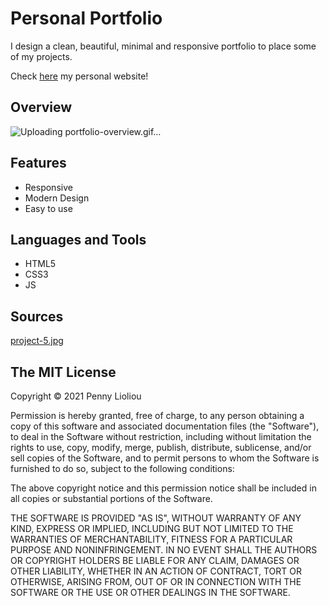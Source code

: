 # Personal Portfolio
I design a clean, beautiful, minimal and responsive portfolio to place some of my projects.

Check [here](https://pennylioliou.me/) my personal website!

## Overview

![Uploading portfolio-overview.gif…]()


## Features
* Responsive
* Modern Design
* Easy to use

## Languages and Tools
* HTML5
* CSS3
* JS

## Sources
[project-5.jpg](https://13.127.97.79/course/compiler-design-online-videos)


## The MIT License
Copyright © 2021 Penny Lioliou

Permission is hereby granted, free of charge, to any person obtaining a copy of this software and associated documentation files (the "Software"), to deal in the Software without restriction, including without limitation the rights to use, copy, modify, merge, publish, distribute, sublicense, and/or sell copies of the Software, and to permit persons to whom the Software is furnished to do so, subject to the following conditions:

The above copyright notice and this permission notice shall be included in all copies or substantial portions of the Software.

THE SOFTWARE IS PROVIDED "AS IS", WITHOUT WARRANTY OF ANY KIND, EXPRESS OR IMPLIED, INCLUDING BUT NOT LIMITED TO THE WARRANTIES OF MERCHANTABILITY, FITNESS FOR A PARTICULAR PURPOSE AND NONINFRINGEMENT. IN NO EVENT SHALL THE AUTHORS OR COPYRIGHT HOLDERS BE LIABLE FOR ANY CLAIM, DAMAGES OR OTHER LIABILITY, WHETHER IN AN ACTION OF CONTRACT, TORT OR OTHERWISE, ARISING FROM, OUT OF OR IN CONNECTION WITH THE SOFTWARE OR THE USE OR OTHER DEALINGS IN THE SOFTWARE.

